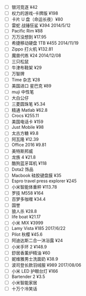 - [ ] 银河竞逐 ¥42
- [ ] 权力的游戏-卡牌版 ¥198
- [ ] 卡片 U 盘（命运长夜）¥80
- [ ] 雷蛇 战锤狂鲨 ¥394 2014/5/12
- [ ] Pacific Rim ¥88
- [ ] 万万没想到 ¥17.95
- [ ] 希捷移动硬盘 1TB ¥455 2014/11/19
- [ ] Zippo 打火机 ¥132.81
- [ ] 魔兽代练 ¥24 2014/12/08
- [ ] 三只松鼠
- [ ] 牛津布鞋架 ¥29
- [ ] 万智牌
- [ ] Time 杂志 ¥28
- [ ] 美国进口 星巴克 ¥89
- [ ] muji 中性笔
- [ ] 大白公仔
- [ ] 三菱圆珠笔 ¥5.34
- [ ] 精通 Matlab ¥62.8
- [ ] Crocs ¥255.11
- [ ] 美国电话卡 ¥159
- [ ] Just Mobile ¥98
- [ ] 太古方糖 ¥9.8
- [ ] 阿瓦隆 ¥12.39
- [ ] Office 2016 ¥9.81
- [ ] 美特斯邦威
- [ ] 龙族 4 ¥21.8
- [ ] 酷狗蓝牙耳机 ¥118
- [ ] Dota2 饰品
- [ ] Macbook 硅胶键盘膜 ¥35
- [ ] Espro travel press explorer ¥245
- [ ] 小米智能体重秤 ¥113.78
- [ ] 罗技 M558 ¥164
- [ ] 百梦多咖喱 ¥34.4
- [ ] 国誉
- [ ] 狼人杀 ¥28.8
- [ ] life boat ¥21.17
- [ ] 小米 MIX ¥3999
- [ ] Lamy Vista ¥185 2017/6/22
- [ ] Pilot 秋樱 ¥45.6
- [ ] 阿迪达斯二合一沐浴露 ¥24
- [ ] 小米手环 2 ¥148.9
- [ ] 舒居香薰炉精油 ¥60
- [ ] 妮维雅男士洗面奶 ¥38.9
- [ ] 波司登长款羽绒服 ¥989 2017/08/06
- [ ] 小米 LED 护眼台灯 ¥166
- [ ] Bartender 2 ¥3.5
- [ ] 小米智能家居
- [ ] 十万个冷笑话
